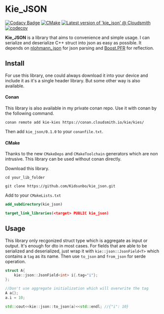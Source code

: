 # Kie_JSON

[![Codacy Badge](https://api.codacy.com/project/badge/Grade/c0027e4377ee46c0b19171ff6c5c86fd)](https://app.codacy.com/gh/Kidsunbo/kie_json?utm_source=github.com&utm_medium=referral&utm_content=Kidsunbo/kie_json&utm_campaign=Badge_Grade_Settings)
[![CMake](https://github.com/Kidsunbo/kie_json/actions/workflows/cmake.yml/badge.svg)](https://github.com/Kidsunbo/kie_json/actions/workflows/cmake.yml)
[![Latest version of 'kie_json' @ Cloudsmith](https://api-prd.cloudsmith.io/v1/badges/version/kie/kies/conan/kie_json/latest/xc=_;xp=_/?render=true&show_latest=true)](https://cloudsmith.io/~kie/repos/kies/packages/detail/conan/kie_json/latest/xc=_;xp=_/)
[![codecov](https://codecov.io/gh/Kidsunbo/kie_json/branch/master/graph/badge.svg?token=X3THMAG9TA)](https://codecov.io/gh/Kidsunbo/kie_json)




**Kie_JSON** is a library that aims to convenience and simple usage. I can serialize and deserialize C++ struct into json as easy as possible. It depends on [nlohmann_json](https://github.com/nlohmann/json) for json parsing and [Boost.PFR](https://github.com/boostorg/pfr) for reflection.

## Install

For use this library, one could always download it into your device and include it as it's a single header library. But some other way is also available.

#### Conan
This library is also available in my private conan repo.  Use it with conan by the following
command.
```shell
conan remote add kie-kies https://conan.cloudsmith.io/kie/kies/
```
Then add `kie_json/0.1.0` to your `conanfile.txt`.

#### CMake
Thanks to the new `CMakeDeps` and `CMakeToolchain` generators which are non intrusive. This library can be used without conan directly.

Download this library.
```shell
cd your_lib_folder

git clone https://github.com/Kidsunbo/kie_json.git
```

Add to your `CMakeLists.txt`
```cmake
add_subdirectory(kie_json)

target_link_libraries(<target> PUBLIC kie_json)
```

## Usage
This library only recgonized struct type which is aggregate as input or output. It's enough for dto in most cases. For fields that are able to be serialized and deserialized, just wrap it with `kie::json::JsonField<T>` which contains a `tag` as its name. Then use `to_json` and `from_json` for serde operation.

``` c++
struct A{
    kie::json::JsonField<int> i{.tag="i"};
};

//Don't use aggregate initialization which will overwrite the tag
A a{}; 
a.i = 10;

std::cout<<kie::json::to_json(a)<<std::endl; //{"i": 10}

```

